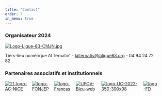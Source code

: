 ```yaml
---
title: "Contact"
order: 7
in_menu: true
---
```

### Organisateur 2024
[![Logo-Ligue-83-CMJN.jpg](https://i.postimg.cc/NMxfLr2z/Logo-Ligue-83-CMJN.jpg)](https://fol83laligue.org/)

Tiers-lieu numérique ALTernativ' - lalternativ@laligue83.org - 04 94 24 72 82

### Partenaires associatifs et institutionnels
<html>
<head>
    <style>
        .image-container {
            display: inline-flex;
        }

.allimg {
             
   width:100%;margin-left:0%; margin-right:0%;
        }
    </style>
</head>
<div class="allimg"><div class="image-container">
<a href='https://www.ac-nice.fr/sdjes-83' target='_blank'><img src='https://i.postimg.cc/Xv9Sn1Hk/21-logo-AC-NICE.jpg' border='0' alt='21-logo-AC-NICE'/> 
<a href='https://www.fonjep.org/en-region/provence-alpes-cote-dazur' target='_blank'><img src='https://i.postimg.cc/mDqPvJjs/logo-FONJEP.png' border='0' alt='logo-FONJEP'/></a>
<a href='https://www.francas83.com/' target='_blank'><img src='https://i.postimg.cc/nrQ1tqzN/logo-Francas.jpg' border='0' alt='logo-Francas'/></a>
<a href='https://www.ufcv.fr/PACA' target='_blank'><img src='https://i.postimg.cc/5tXcFkkz/UFCV-Bleu-web.jpg' border='0' alt='UFCV-Bleu-web'/></a>
<a href='https://www.uniscite.fr/antenne/toulon-var/' target='_blank'><img src='https://i.postimg.cc/TwPgbBC8/logo-UC-2022-350-300x98.png' border='0' alt='logo-UC-2022-350-300x98'/></a>
<a href='https://8306.foyersruraux.org/' target='_blank'><img src='https://i.postimg.cc/VNKbzD1K/logo-FD.jpg' border='0' alt='logo-FD'/></a> 